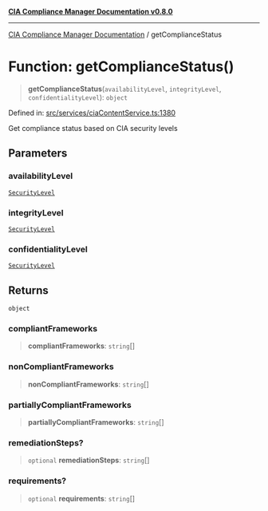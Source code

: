 [**CIA Compliance Manager Documentation v0.8.0**](../README.md)

***

[CIA Compliance Manager Documentation](../globals.md) / getComplianceStatus

# Function: getComplianceStatus()

> **getComplianceStatus**(`availabilityLevel`, `integrityLevel`, `confidentialityLevel`): `object`

Defined in: [src/services/ciaContentService.ts:1380](https://github.com/Hack23/cia-compliance-manager/blob/791b5a1b6e700c8b8480de209374e4cb1086330d/src/services/ciaContentService.ts#L1380)

Get compliance status based on CIA security levels

## Parameters

### availabilityLevel

[`SecurityLevel`](../type-aliases/SecurityLevel.md)

### integrityLevel

[`SecurityLevel`](../type-aliases/SecurityLevel.md)

### confidentialityLevel

[`SecurityLevel`](../type-aliases/SecurityLevel.md)

## Returns

`object`

### compliantFrameworks

> **compliantFrameworks**: `string`[]

### nonCompliantFrameworks

> **nonCompliantFrameworks**: `string`[]

### partiallyCompliantFrameworks

> **partiallyCompliantFrameworks**: `string`[]

### remediationSteps?

> `optional` **remediationSteps**: `string`[]

### requirements?

> `optional` **requirements**: `string`[]

